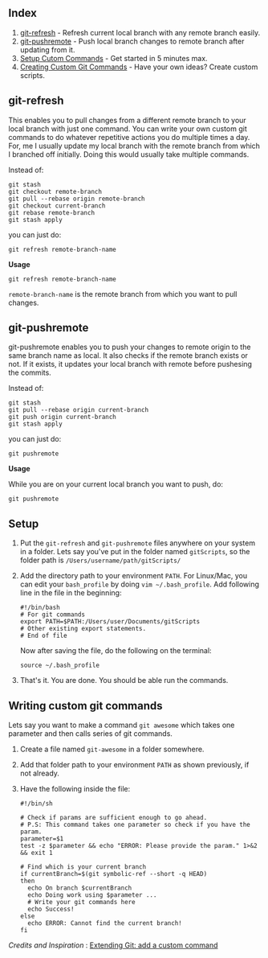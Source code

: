 ## Index

1. [git-refresh](#git-refresh) - Refresh current local branch with any remote branch easily. 
2. [git-pushremote](#git-pushremote) - Push local branch changes to remote branch after updating from it.
3. [Setup Cutom Commands](#setup) - Get started in 5 minutes max.
4. [Creating Custom Git Commands](#writing-custom-git-commands) - Have your own ideas? Create custom scripts.

## git-refresh
This enables you to pull changes from a different remote branch to your local branch with just one command. 
You can write your own custom git commands to do whatever repetitive actions you do multiple times a day. 
For, me I usually update my local branch with the remote branch from which I branched off initially. 
Doing this would usually take multiple commands.

Instead of:
```
git stash
git checkout remote-branch
git pull --rebase origin remote-branch
git checkout current-branch
git rebase remote-branch
git stash apply
```
you can just do:
```
git refresh remote-branch-name
```

<b>Usage</b>
```
git refresh remote-branch-name
```
`remote-branch-name` is the remote branch from which you want to pull changes. 

## git-pushremote

git-pushremote enables you to push your changes to remote origin to the same branch name as local. It also checks if the remote branch exists or not. If it exists, it updates your local branch with remote before pushesing the commits.

Instead of:
```
git stash
git pull --rebase origin current-branch
git push origin current-branch
git stash apply
```
you can just do:
```
git pushremote
```

<b>Usage</b>

While you are on your current local branch you want to push, do:
```
git pushremote
```

## Setup

1. Put the `git-refresh` and `git-pushremote` files anywhere on your system in a folder. Lets say you've put in the folder named `gitScripts`, so the folder path is `/Users/username/path/gitScripts/`
2. Add the directory path to your environment `PATH`. For Linux/Mac, you can edit your `bash_profile` by doing `vim ~/.bash_profile`. Add following line in the file in the beginning:
   
   ```
   #!/bin/bash
   # For git commands
   export PATH=$PATH:/Users/user/Documents/gitScripts
   # Other existing export statements.
   # End of file
    ```
   Now after saving the file, do the following on the terminal:
   
   ```
   source ~/.bash_profile
   ```
3. That's it. You are done. You should be able run the commands. 


## Writing custom git commands

Lets say you want to make a command `git awesome` which takes one parameter and then calls series of git commands. 

1. Create a file named `git-awesome` in a folder somewhere.
2. Add that folder path to your environment `PATH` as shown previously, if not already.
3. Have the following inside the file:

   ```
   #!/bin/sh

   # Check if params are sufficient enough to go ahead.
   # P.S: This command takes one parameter so check if you have the param.
   parameter=$1
   test -z $parameter && echo "ERROR: Please provide the param." 1>&2 && exit 1

   # Find which is your current branch
   if currentBranch=$(git symbolic-ref --short -q HEAD)
   then
     echo On branch $currentBranch
     echo Doing work using $parameter ...
     # Write your git commands here
     echo Success!
   else
     echo ERROR: Cannot find the current branch!
   fi
   ```

<i>Credits and Inspiration</i> : [Extending Git: add a custom command](http://blog.santosvelasco.com/2012/06/14/extending-git-add-a-custom-command/)
